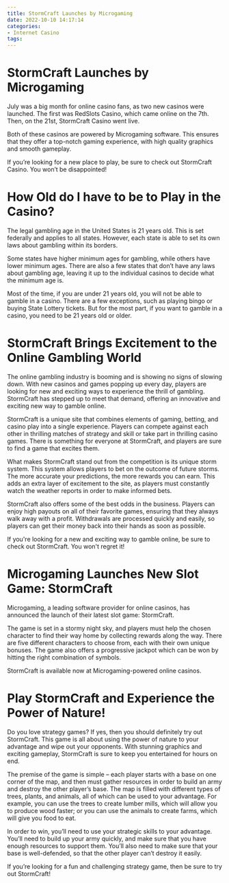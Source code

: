 ```yaml
---
title: StormCraft Launches by Microgaming 
date: 2022-10-10 14:17:14
categories:
- Internet Casino
tags:
---
```



#  StormCraft Launches by Microgaming 

July was a big month for online casino fans, as two new casinos were launched. The first was RedSlots Casino, which came online on the 7th. Then, on the 21st, StormCraft Casino went live.

Both of these casinos are powered by Microgaming software. This ensures that they offer a top-notch gaming experience, with high quality graphics and smooth gameplay.

If you’re looking for a new place to play, be sure to check out StormCraft Casino. You won’t be disappointed!

#  How Old do I have to be to Play in the Casino? 

The legal gambling age in the United States is 21 years old. This is set federally and applies to all states. However, each state is able to set its own laws about gambling within its borders. 

Some states have higher minimum ages for gambling, while others have lower minimum ages. There are also a few states that don’t have any laws about gambling age, leaving it up to the individual casinos to decide what the minimum age is. 

Most of the time, if you are under 21 years old, you will not be able to gamble in a casino. There are a few exceptions, such as playing bingo or buying State Lottery tickets. But for the most part, if you want to gamble in a casino, you need to be 21 years old or older.

#  StormCraft Brings Excitement to the Online Gambling World 

The online gambling industry is booming and is showing no signs of slowing down. With new casinos and games popping up every day, players are looking for new and exciting ways to experience the thrill of gambling. StormCraft has stepped up to meet that demand, offering an innovative and exciting new way to gamble online.

StormCraft is a unique site that combines elements of gaming, betting, and casino play into a single experience. Players can compete against each other in thrilling matches of strategy and skill or take part in thrilling casino games. There is something for everyone at StormCraft, and players are sure to find a game that excites them.

What makes StormCraft stand out from the competition is its unique storm system. This system allows players to bet on the outcome of future storms. The more accurate your predictions, the more rewards you can earn. This adds an extra layer of excitement to the site, as players must constantly watch the weather reports in order to make informed bets.

StormCraft also offers some of the best odds in the business. Players can enjoy high payouts on all of their favorite games, ensuring that they always walk away with a profit. Withdrawals are processed quickly and easily, so players can get their money back into their hands as soon as possible.

If you're looking for a new and exciting way to gamble online, be sure to check out StormCraft. You won't regret it!

#  Microgaming Launches New Slot Game: StormCraft 

Microgaming, a leading software provider for online casinos, has announced the launch of their latest slot game: StormCraft.

The game is set in a stormy night sky, and players must help the chosen character to find their way home by collecting rewards along the way. There are five different characters to choose from, each with their own unique bonuses. The game also offers a progressive jackpot which can be won by hitting the right combination of symbols.

StormCraft is available now at Microgaming-powered online casinos.

#  Play StormCraft and Experience the Power of Nature!

Do you love strategy games? If yes, then you should definitely try out StormCraft. This game is all about using the power of nature to your advantage and wipe out your opponents. With stunning graphics and exciting gameplay, StormCraft is sure to keep you entertained for hours on end.

The premise of the game is simple – each player starts with a base on one corner of the map, and then must gather resources in order to build an army and destroy the other player’s base. The map is filled with different types of trees, plants, and animals, all of which can be used to your advantage. For example, you can use the trees to create lumber mills, which will allow you to produce wood faster; or you can use the animals to create farms, which will give you food to eat.

In order to win, you’ll need to use your strategic skills to your advantage. You’ll need to build up your army quickly, and make sure that you have enough resources to support them. You’ll also need to make sure that your base is well-defended, so that the other player can’t destroy it easily.

If you’re looking for a fun and challenging strategy game, then be sure to try out StormCraft!